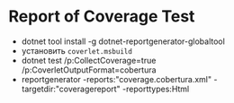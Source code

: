 # Report of Coverage Test

- dotnet tool install -g dotnet-reportgenerator-globaltool
- установить `coverlet.msbuild`
- dotnet test /p:CollectCoverage=true /p:CoverletOutputFormat=cobertura
- reportgenerator -reports:"coverage.cobertura.xml" -targetdir:"coveragereport" -reporttypes:Html
